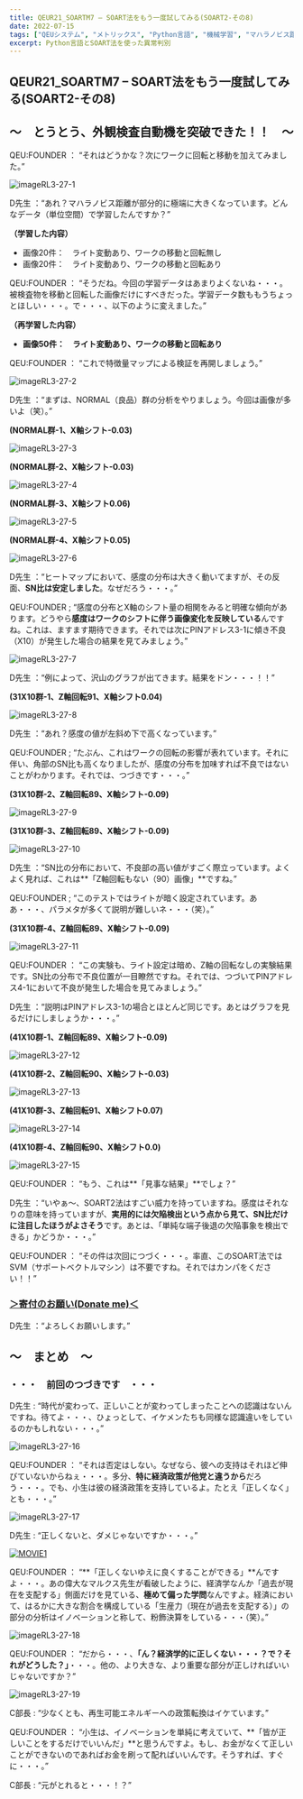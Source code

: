 ```yaml
---
title: QEUR21_SOARTM7 – SOART法をもう一度試してみる(SOART2-その8)
date: 2022-07-15
tags: ["QEUシステム", "メトリックス", "Python言語", "機械学習", "マハラノビス距離", "DX", "Blender", "SOART法", "異常判別"]
excerpt: Python言語とSOART法を使った異常判別
---
```


## QEUR21_SOARTM7 – SOART法をもう一度試してみる(SOART2-その8)

## ～　とうとう、外観検査自動機を突破できた！！　～

QEU:FOUNDER ： “それはどうかな？次にワークに回転と移動を加えてみました。”

![imageRL3-27-1](/2022-07-15-QEUR21_SOARTM7/imageRL3-27-1.jpg)

D先生 ：“あれ？マハラノビス距離が部分的に極端に大きくなっています。どんなデータ（単位空間）で学習したんですか？”

**（学習した内容）**

- 画像20件：　ライト変動あり、ワークの移動と回転無し
- 画像20件：　ライト変動あり、ワークの移動と回転あり

QEU:FOUNDER ： “そうだね。今回の学習データはあまりよくないね・・・。被検査物を移動と回転した画像だけにすべきだった。学習データ数ももうちょっとほしい・・・。で・・・、以下のように変えました。”

**（再学習した内容）**

- **画像50件：　ライト変動あり、ワークの移動と回転あり**

QEU:FOUNDER ： “これで特徴量マップによる検証を再開しましょう。”

![imageRL3-27-2](/2022-07-15-QEUR21_SOARTM7/imageRL3-27-2.jpg)

D先生 ：“まずは、NORMAL（良品）群の分析をやりましょう。今回は画像が多いよ（笑）。”

**(NORMAL群-1、X軸シフト-0.03)**

![imageRL3-27-3](/2022-07-15-QEUR21_SOARTM7/imageRL3-27-3.jpg)

**(NORMAL群-2、X軸シフト-0.03)**

![imageRL3-27-4](/2022-07-15-QEUR21_SOARTM7/imageRL3-27-4.jpg)

**(NORMAL群-3、X軸シフト0.06)**

![imageRL3-27-5](/2022-07-15-QEUR21_SOARTM7/imageRL3-27-5.jpg)

**(NORMAL群-4、X軸シフト0.05)**

![imageRL3-27-6](/2022-07-15-QEUR21_SOARTM7/imageRL3-27-6.jpg)

D先生 ：“ヒートマップにおいて、感度の分布は大きく動いてますが、その反面、**SN比は安定しました**。なぜだろう・・・。”

QEU:FOUNDER ; “感度の分布とX軸のシフト量の相関をみると明確な傾向があります。どうやら**感度はワークのシフトに伴う画像変化を反映している**んですね。これは、ますます期待できます。それでは次にPINアドレス3-1に傾き不良（X10）が発生した場合の結果を見てみましょう。”

![imageRL3-27-7](/2022-07-15-QEUR21_SOARTM7/imageRL3-27-7.jpg)

D先生 ：“例によって、沢山のグラフが出てきます。結果をドン・・・！！”

**(31X10群-1、Z軸回転91、X軸シフト0.04)**

![imageRL3-27-8](/2022-07-15-QEUR21_SOARTM7/imageRL3-27-8.jpg)

D先生 ：“あれ？感度の値が左斜め下で高くなっています。”

QEU:FOUNDER ; “たぶん、これはワークの回転の影響が表れています。それに伴い、角部のSN比も高くなりましたが、感度の分布を加味すれば不良ではないことがわかります。それでは、つづきです・・・。”

**(31X10群-2、Z軸回転89、X軸シフト-0.09)**

![imageRL3-27-9](/2022-07-15-QEUR21_SOARTM7/imageRL3-27-9.jpg)

**(31X10群-3、Z軸回転89、X軸シフト-0.09)**

![imageRL3-27-10](/2022-07-15-QEUR21_SOARTM7/imageRL3-27-10.jpg)

D先生 ：“SN比の分布において、不良部の高い値がすごく際立っています。よくよく見れば、これは**「Z軸回転もない（90）画像」**ですね。”

QEU:FOUNDER ; “このテストではライトが暗く設定されています。ああ・・・、パラメタが多くて説明が難しいネ・・・（笑）。”

**(31X10群-4、Z軸回転89、X軸シフト-0.09)**

![imageRL3-27-11](/2022-07-15-QEUR21_SOARTM7/imageRL3-27-11.jpg)

QEU:FOUNDER ： “この実験も、ライト設定は暗め、Z軸の回転なしの実験結果です。SN比の分布で不良位置が一目瞭然ですね。それでは、つづいてPINアドレス4-1において不良が発生した場合を見てみましょう。”

D先生 ：“説明はPINアドレス3-1の場合とほとんど同じです。あとはグラフを見るだけにしましょうか・・・。”

**(41X10群-1、Z軸回転89、X軸シフト-0.09)**

![imageRL3-27-12](/2022-07-15-QEUR21_SOARTM7/imageRL3-27-12.jpg)

**(41X10群-2、Z軸回転90、X軸シフト-0.03)**

![imageRL3-27-13](/2022-07-15-QEUR21_SOARTM7/imageRL3-27-13.jpg)

**(41X10群-3、Z軸回転91、X軸シフト0.07)**

![imageRL3-27-14](/2022-07-15-QEUR21_SOARTM7/imageRL3-27-14.jpg)

**(41X10群-4、Z軸回転90、X軸シフト0.0)**

![imageRL3-27-15](/2022-07-15-QEUR21_SOARTM7/imageRL3-27-15.jpg)

QEU:FOUNDER ： “もう、これは**「見事な結果」**でしょ？”

D先生 ：“いやぁ～、SOART2法はすごい威力を持っていますね。感度はそれなりの意味を持っていますが、**実用的には欠陥検出という点から見て、SN比だけに注目したほうがよさそう**です。あとは、「単純な端子後退の欠陥事象を検出できる」かどうか・・・。”

QEU:FOUNDER ： “その件は次回につづく・・・。率直、このSOART法ではSVM（サポートベクトルマシン）は不要ですね。それではカンパをください！！”

### [＞寄付のお願い(Donate me)＜](https://www.paypal.com/paypalme/QEUglobal?v=1&utm_source=unp&utm_medium=email&utm_campaign=RT000481&utm_unptid=29844400-7613-11ec-ac72-3cfdfef0498d&ppid=RT000481&cnac=HK&rsta=en_GB%28en-HK%29&cust=5QPFDMW9B2T7Q&unptid=29844400-7613-11ec-ac72-3cfdfef0498d&calc=f860991d89600&unp_tpcid=ppme-social-business-profile-creat-ed&page=main%3Aemail%3ART000481&pgrp=main%3Aemail&e=cl&mchn=em&s=ci&mail=sys&appVersion=1.71.0&xt=104038)

D先生 ：“よろしくお願いします。”

## ～　まとめ　～

### ・・・　前回のつづきです　・・・

D先生 : “時代が変わって、正しいことが変わってしまったことへの認識はないんですね。待てよ・・・、ひょっとして、イケメンたちも同様な認識違いをしているのかもしれない・・・。”

![imageRL3-27-16](/2022-07-15-QEUR21_SOARTM7/imageRL3-27-16.jpg)

QEU:FOUNDER ： “それは否定はしない。なぜなら、彼への支持はそれほど伸びていないからねぇ・・・。多分、**特に経済政策が他党と違うから**だろう・・・。でも、小生は彼の経済政策を支持しているよ。たとえ「正しくなく」とも・・・。”

![imageRL3-27-17](/2022-07-15-QEUR21_SOARTM7/imageRL3-27-17.jpg)

D先生 : “正しくないと、ダメじゃないですか・・・。”

[![MOVIE1](http://img.youtube.com/vi/oxWi18bMzJs/0.jpg)](http://www.youtube.com/watch?v=oxWi18bMzJs "【衆院選2021】選挙公約プレゼン@ニコニコ生放送【れいわニューディール】")

QEU:FOUNDER ： “**「正しくないゆえに良くすることができる」**んですよ・・・。あの偉大なマルクス先生が看破したように、経済学なんか「過去が現在を支配する」側面だけを見ている、**極めて偏った学問**なんですよ。経済において、はるかに大きな割合を構成している「生産力（現在が過去を支配する）」の部分の分析はイノベーションと称して、粉飾決算をしている・・・（笑）。”

![imageRL3-27-18](/2022-07-15-QEUR21_SOARTM7/imageRL3-27-18.jpg)

QEU:FOUNDER ： “だから・・・、**「ん？経済学的に正しくない・・・？で？それがどうした？」**・・・。他の、より大きな、より重要な部分が正しければいいじゃないですか？”

![imageRL3-27-19](/2022-07-15-QEUR21_SOARTM7/imageRL3-27-19.jpg)

C部長 : “少なくとも、再生可能エネルギーへの政策転換はイケています。”

QEU:FOUNDER ： “小生は、イノベーションを単純に考えていて、**「皆が正しいことをするだけでいいんだ」**と思うんですよ。もし、お金がなくて正しいことができないのであればお金を刷って配ればいいんです。そうすれば、すぐに・・・。”

C部長 : “元がとれると・・・！？”
